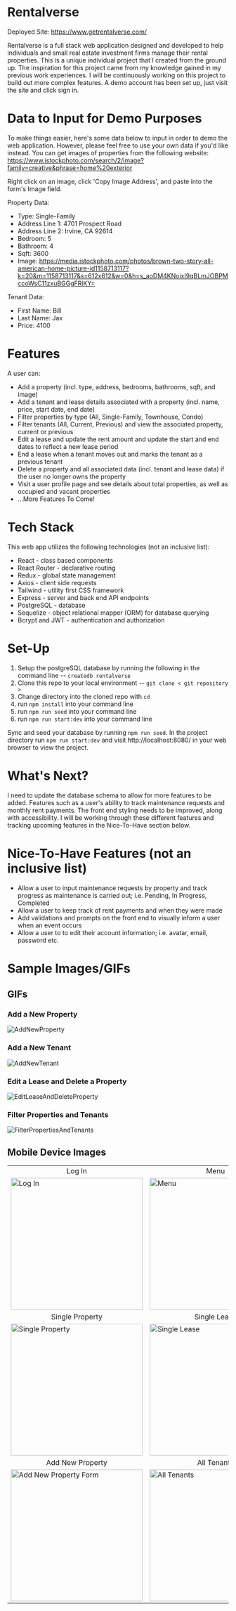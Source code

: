 # Rentalverse

Deployed Site: https://www.getrentalverse.com/

Rentalverse is a full stack web application designed and developed to help individuals and small real estate investment firms manage their rental properties. This is a unique individual project that I created from the ground up. The inspiration for this project came from my knowledge gained in my previous work experiences. I will be continuously working on this project to build out more complex features. A demo account has been set up, just visit the site and click sign in.

# Data to Input for Demo Purposes

To make things easier, here's some data below to input in order to demo the web application. However, please feel free to use your own data if you'd like instead. You can get images of properties from the following website: https://www.istockphoto.com/search/2/image?family=creative&phrase=home%20exterior

Right click on an image, click 'Copy Image Address', and paste into the form's Image field.

Property Data:

- Type: Single-Family
- Address Line 1: 4701 Prospect Road
- Address Line 2: Irvine, CA 92614
- Bedroom: 5
- Bathroom: 4
- Sqft: 3600
- Image: https://media.istockphoto.com/photos/brown-two-story-all-american-home-picture-id1158713117?k=20&m=1158713117&s=612x612&w=0&h=s_aoDM4KNoixI9qBLmJOBPMccoWsC11zxuBGGgFRiKY=

Tenant Data:

- First Name: Bill
- Last Name: Jax
- Price: 4100

# Features

A user can:

- Add a property (incl. type, address, bedrooms, bathrooms, sqft, and image)
- Add a tenant and lease details associated with a property (incl. name, price, start date, end date)
- Filter properties by type (All, Single-Family, Townhouse, Condo)
- Filter tenants (All, Current, Previous) and view the associated property, current or previous
- Edit a lease and update the rent amount and update the start and end dates to reflect a new lease period
- End a lease when a tenant moves out and marks the tenant as a previous tenant
- Delete a property and all associated data (incl. tenant and lease data) if the user no longer owns the property
- Visit a user profile page and see details about total properties, as well as occupied and vacant properties
- ...More Features To Come!

# Tech Stack

This web app utilizes the following technologies (not an inclusive list):

- React - class based components
- React Router - declarative routing
- Redux - global state management
- Axios - client side requests
- Tailwind - utility first CSS framework
- Express - server and back end API endpoints
- PostgreSQL - database
- Sequelize - object relational mapper (ORM) for database querying
- Bcrypt and JWT - authentication and authorization

# Set-Up

1. Setup the postgreSQL database by running the following in the command line -- `createdb rentalverse`
2. Clone this repo to your local environment -- `git clone < git repository >`
3. Change directory into the cloned repo with `cd`
4. run `npm install` into your command line
5. run `npm run seed` into your command line
6. run `npm run start:dev` into your command line

Sync and seed your database by running `npm run seed`. In the project directory run `npm run start:dev` and visit http://localhost:8080/ in your web browser to view the project.

# What's Next?

I need to update the database schema to allow for more features to be added. Features such as a user's ability to track maintenance requests and monthly rent payments. The front end styling needs to be improved, along with accessibility. I will be working through these different features and tracking upcoming features in the Nice-To-Have section below.

# Nice-To-Have Features (not an inclusive list)

- Allow a user to input maintenance requests by property and track progress as maintenance is carried out; i.e. Pending, In Progress, Completed
- Allow a user to keep track of rent payments and when they were made
- Add validations and prompts on the front end to visually inform a user when an event occurs
- Allow a user to to edit their account information; i.e. avatar, email, password etc.

# Sample Images/GIFs

## GIFs

### Add a New Property
![AddNewProperty](https://user-images.githubusercontent.com/77635364/159149315-05fb49fd-d31e-4555-a31e-5ccf101e65b3.gif)

### Add a New Tenant
![AddNewTenant](https://user-images.githubusercontent.com/77635364/159149329-af17377d-3ec7-4b61-97fb-c848e39a19cf.gif)

### Edit a Lease and Delete a Property
![EditLeaseAndDeleteProperty](https://user-images.githubusercontent.com/77635364/159149341-911b84f5-6746-48f2-9c2c-bd8b17e68343.gif)

### Filter Properties and Tenants
![FilterPropertiesAndTenants](https://user-images.githubusercontent.com/77635364/159149367-a80a5e96-e923-4e54-8a40-ef4609ad611a.gif)

## Mobile Device Images

<table style="width: 100%;">
  <tr>
    <td style="width: 100%; text-align: center;">Log In</td>
    <td style="width: 100%; text-align: center;">Menu</td>
    <td style="width: 100%; text-align: center;">All Properties</td>
  </tr>
  <tr>
    <td><img src="https://user-images.githubusercontent.com/77635364/159151533-7f901ea9-38cd-40b8-8e4f-9b5d99f7cebd.jpg" alt="Log In" width="300"/></td>
    <td><img src="https://user-images.githubusercontent.com/77635364/159151535-6ce8c1b7-8403-4cef-97dd-46756f783e83.jpg" alt="Menu" width="300"/></td>
    <td><img src="https://user-images.githubusercontent.com/77635364/159151537-13e6cd47-4252-47d6-a143-edbbe08f344e.jpg" alt="All Properties" width="300"/></td>
  </tr>
  <tr>
    <td style="text-align: center;">Single Property</td>
    <td style="text-align: center;">Single Lease</td>
    <td style="text-align: center;">Lease Form</td>
  </tr>
  <tr>
    <td><img src="https://user-images.githubusercontent.com/77635364/159151538-0331c962-7499-44ba-b29f-1c2b686d4f4c.jpg" alt="Single Property" width="300"/></td>
    <td><img src="https://user-images.githubusercontent.com/77635364/159151540-c2c56d19-609c-4e65-bff4-b63c17406ff7.jpg" alt="Single Lease" width="300"/></td>
    <td><img src="https://user-images.githubusercontent.com/77635364/159151542-5a2ea78e-bf7a-474e-aeb3-c17cf25da7d2.jpg" alt="Lease Details Form" width="300"/></td>
  </tr>
  <tr>
    <td style="text-align: center;">Add New Property</td>
    <td style="text-align: center;">All Tenants</td>
  </tr>
  <tr>
    <td><img src="https://user-images.githubusercontent.com/77635364/159151545-f3c11706-5d99-45d9-8008-e72ac70ba43f.jpg" alt="Add New Property Form" width="300"/></td>
    <td><img src="https://user-images.githubusercontent.com/77635364/159151548-628f2e51-b0a0-4ce2-b887-4c6cc881112f.jpg" alt="All Tenants" width="300"/>     </td>
  </tr>
</table>
